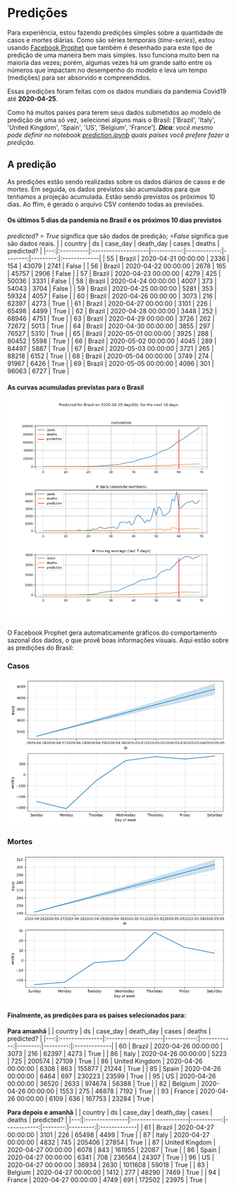 # **Predições**
Para experiência, estou fazendo predições simples sobre a quantidade de casos e mortes diárias. Como são séries temporais (*time-series*), estou usando [Facebook Prophet](https://facebook.github.io/prophet/docs/quick_start.html) que também é desenhado para este tipo de predição de uma maneira bem mais simples. Isso funciona muito bem na maioria das vezes; porém, algumas vezes há um grande salto entre os números que impactam no desempenho do modelo e leva um tempo (medições) para ser absorvido e compreendidos.

Essas predições foram feitas com os dados mundiais da pandemia Covid19 até **2020-04-25**.

Como há muitos paises para terem seus dados submetidos ao modelo de predição de uma só vez, selecionei alguns mais o Brasil:
['Brazil', 'Italy', 'United Kingdom', 'Spain', 'US', 'Belgium', 'France'].
***Dica**: você mesmo pode definir no notebook *[prediction.ipynb](../prediction.ipynb)* quais países você prefere fazer a predição.*


## A predição
As predições estão sendo realizadas sobre os dados diários de casos e de mortes. Em seguida, os dados previstos são acumulados para que tenhamos a projeção acumulada. Estão sendo previstos os próximos 10 dias.
Ao ffim, é gerado o arquivo CSV contendo todas as previsões.

#### Os últimos 5 dias da pandemia no Brasil e os próximos 10 dias previstos
*predicted? = True* significa que são dados de predição; *=False* significa que são dados reais.
|    | country   | ds                  |   case_day |   death_day |   cases |   deaths | predicted?   |
|---:|:----------|:--------------------|-----------:|------------:|--------:|---------:|:-------------|
| 55 | Brazil    | 2020-04-21 00:00:00 |       2336 |         154 |   43079 |     2741 | False        |
| 56 | Brazil    | 2020-04-22 00:00:00 |       2678 |         165 |   45757 |     2906 | False        |
| 57 | Brazil    | 2020-04-23 00:00:00 |       4279 |         425 |   50036 |     3331 | False        |
| 58 | Brazil    | 2020-04-24 00:00:00 |       4007 |         373 |   54043 |     3704 | False        |
| 59 | Brazil    | 2020-04-25 00:00:00 |       5281 |         353 |   59324 |     4057 | False        |
| 60 | Brazil    | 2020-04-26 00:00:00 |       3073 |         216 |   62397 |     4273 | True         |
| 61 | Brazil    | 2020-04-27 00:00:00 |       3101 |         226 |   65498 |     4499 | True         |
| 62 | Brazil    | 2020-04-28 00:00:00 |       3448 |         252 |   68946 |     4751 | True         |
| 63 | Brazil    | 2020-04-29 00:00:00 |       3726 |         262 |   72672 |     5013 | True         |
| 64 | Brazil    | 2020-04-30 00:00:00 |       3855 |         297 |   76527 |     5310 | True         |
| 65 | Brazil    | 2020-05-01 00:00:00 |       3925 |         288 |   80452 |     5598 | True         |
| 66 | Brazil    | 2020-05-02 00:00:00 |       4045 |         289 |   84497 |     5887 | True         |
| 67 | Brazil    | 2020-05-03 00:00:00 |       3721 |         265 |   88218 |     6152 | True         |
| 68 | Brazil    | 2020-05-04 00:00:00 |       3749 |         274 |   91967 |     6426 | True         |
| 69 | Brazil    | 2020-05-05 00:00:00 |       4096 |         301 |   96063 |     6727 | True         |

 #### As curvas acumuladas previstas para o Brasil
![](brazil_predictions.png)

 O Facebook Prophet gera automaticamente gráficos do comportamento sazonal dos dados, o que provê boas informações visuais. Aqui estão sobre as predições do Brasil:
### Casos
![](brazil_prophet_cases.png)

 ### Mortes
![](brazil_prophet_deaths.png)
#### Finalmente, as predições para os países selecionados para:
**Para amanhã**
|    | country        | ds                  |   case_day |   death_day |   cases |   deaths | predicted?   |
|---:|:---------------|:--------------------|-----------:|------------:|--------:|---------:|:-------------|
| 60 | Brazil         | 2020-04-26 00:00:00 |       3073 |         216 |   62397 |     4273 | True         |
| 86 | Italy          | 2020-04-26 00:00:00 |       5223 |         725 |  200574 |    27109 | True         |
| 86 | United Kingdom | 2020-04-26 00:00:00 |       6308 |         863 |  155877 |    21244 | True         |
| 85 | Spain          | 2020-04-26 00:00:00 |       6464 |         697 |  230223 |    23599 | True         |
| 95 | US             | 2020-04-26 00:00:00 |      36520 |        2633 |  974674 |    56388 | True         |
| 82 | Belgium        | 2020-04-26 00:00:00 |       1553 |         275 |   46878 |     7192 | True         |
| 93 | France         | 2020-04-26 00:00:00 |       6109 |         636 |  167753 |    23284 | True         |

 **Para depois e amanhã** 
|    | country        | ds                  |   case_day |   death_day |   cases |   deaths | predicted?   |
|---:|:---------------|:--------------------|-----------:|------------:|--------:|---------:|:-------------|
| 61 | Brazil         | 2020-04-27 00:00:00 |       3101 |         226 |   65498 |     4499 | True         |
| 87 | Italy          | 2020-04-27 00:00:00 |       4832 |         745 |  205406 |    27854 | True         |
| 87 | United Kingdom | 2020-04-27 00:00:00 |       6078 |         843 |  161955 |    22087 | True         |
| 86 | Spain          | 2020-04-27 00:00:00 |       6341 |         708 |  236564 |    24307 | True         |
| 96 | US             | 2020-04-27 00:00:00 |      36934 |        2630 | 1011608 |    59018 | True         |
| 83 | Belgium        | 2020-04-27 00:00:00 |       1412 |         277 |   48290 |     7469 | True         |
| 94 | France         | 2020-04-27 00:00:00 |       4749 |         691 |  172502 |    23975 | True         |
